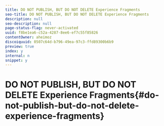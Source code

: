 ```yaml
---
title: DO NOT PUBLISH, BUT DO NOT DELETE Experience Fragments
seo-title: DO NOT PUBLISH, BUT DO NOT DELETE Experience Fragments
description: null
seo-description: null
page-status-flag: never-activated
uuid: f8be1ea6-c52a-4287-8ee6-ef7c55f85826
contentOwner: aheimoz
discoiquuid: 0507c64d-b796-49ea-97c3-ffd89300b6b9
preview: true
index: y
internal: n
snippet: y
---
```


# DO NOT PUBLISH, BUT DO NOT DELETE Experience Fragments{#do-not-publish-but-do-not-delete-experience-fragments}

<!--
Comment Type: remark
Last Modified By: Alison Heimoz (aheimoz)
Last Modified Date: 2018-12-19T08:35:14.751-0500
<p>6.5 CONTENT</p>
-->

<!--
Comment Type: remark
Last Modified By: Alison Heimoz (aheimoz)
Last Modified Date: 2018-12-19T08:41:05.157-0500
<p>https://jira.corp.adobe.com/browse/CQDOC-11638</p>
<p>conventions to be respected when developing social variations - and the components to be used:</p>
<p>Hardcoded node properties:<br /> <strong>fileReference</strong>, <strong>fileName</strong> - for extracting image<br /> <strong>text</strong> - for extracting text</p>
<p>Components which do NOT use this convention will not be taken into consideration.</p>
<p> </p>
<p>The ideea under it is that after you create a master variation, you can also create social variations (trim some text, remove some images, etc.)</p>
<p>Related to the last issue, to give a but more context:</p>
<p>· Social variants can be posted on social media (text and image).</p>
<p>· The social variants in AEM can contain any components (text components, image components, etc.)</p>
<p>· In order to poste the correct text and image to the social media network, some conventions need to be respected if custom components are built by customers.</p>
<p>- For text components the text must be saved as a property called `<strong>text</strong> ` on the component.</p>
<p>- For image components the image must be saved as a `<strong>fileReference</strong>` or `<strong>fileName</strong>` on the component.</p>
<p> </p>
-->

